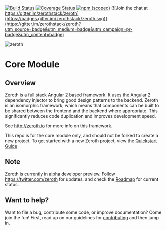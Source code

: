[![Build Status](https://travis-ci.org/zerothstack/zeroth.svg?branch=master)](https://travis-ci.org/zeroth/zeroth)
[![Coverage Status](https://coveralls.io/repos/github/zerothstack/zeroth/badge.svg?branch=master)](https://coveralls.io/github/zerothstack/zeroth?branch=master)
[![npm (scoped)](https://img.shields.io/npm/v/@zerothstack/core.svg?maxAge=2592000)](https://www.npmjs.com/package/@zerothstack/core)
[![Join the chat at https://gitter.im/zerothstack/zeroth](https://badges.gitter.im/zerothstack/zeroth.svg)](https://gitter.im/zerothstack/zeroth?utm_source=badge&utm_medium=badge&utm_campaign=pr-badge&utm_content=badge)

![zeroth](https://rawgit.com/zerothstack/assets/master/logo/logotype.black.svg)

# Core Module

## Overview
Zeroth is a full stack Angular 2 based framework. It uses the Angular 2 dependency injector to bring good design patterns
 to the backend. Zeroth is an isomorphic framework, which means that components can be built to be shared between the frontend
 and the backend where appropriate. This significantly reduces code duplication and improves development speed. 

See http://zeroth.io for more info on this framework.
 
This repo is for the core module only, and should not be forked to create a new project. To get started with a new Zeroth project,
view the [Quickstart Guide](http://zeroth.io/guide/quick-start/)

## Note
Zeroth is currently in alpha developer preview. Follow https://twitter.com/zeroth for updates, and check the [Roadmap](http://zeroth.io/#roadmap) for current status.

## Want to help?

Want to file a bug, contribute some code, or improve documentation? Come join the fun!
First, read up on our guidelines for [contributing][contributing] and then jump in.

[contributing]: http://github.com/angular/angular/blob/master/CONTRIBUTING.md
